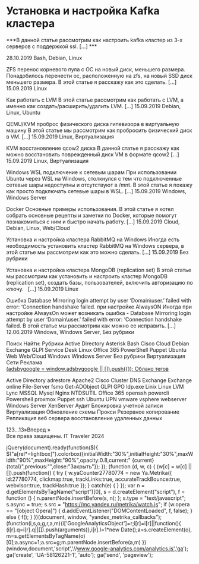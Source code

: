 #  Установка и настройка Kafka кластера   
***В данной статье рассмотрим как настроить kafka кластер из 3-х серверов с поддержкой ssl. [...] ***

 28.10.2019 
 Bash, Debian, Linux 
        
	
 
 ZFS перенос корневого пула с ОС на новый диск, меньшего размера. 
Понадобилось перенести ос, расположенную на zfs, на новый SSD диск меньшего размера. В этой статье я расскажу как это сделать. [...] 
 15.09.2019 
 Linux 
        
	
 
 Как работать с LVM 
В этой статье рассмотрим как работать с LVM, а именно как создать/расширить/удалить LVM. [...] 
 15.09.2019 
 Debian, Linux, Ubuntu 
        
	
 
 QEMU/KVM проброс физического диска гипевизора в виртуальную машину 
В этой статье мы рассмотрим как пробросить физический диск в VM. [...] 
 15.09.2019 
 Linux, Виртуализация 
        
	
 
 KVM восстановление qcow2 диска 
В данной статье я расскажу как можно восстановить поврежденный диск VM в формате qcow2 [...] 
 15.09.2019 
 Linux, Виртуализация 
        
	
 
 Windows WSL подключение к сетевым шарам 
При использовании Ubuntu через WSL на Windows, столкнулся с тем что подключенные сетевые шары недоступны и отсутствуют в /mnt.
В этой статье я покажу как просто подключать сетевые шары в WSL. [...] 
 15.09.2019 
 Windows, Windows Server 
        
	
 
 Docker Основные примеры использования. 
В этой статье я хотел собрать основные рецепты и заметки по Docker, которые помогут познакомиться с ним и быстро начать работу.
 [...] 
 15.09.2019 
 Cloud, Debian, Linux, Web/Cloud 
        
	
 
 Установка и настройка кластера RabbitMQ на Windows 
Иногда есть необходимость установить кластер RabbitMQ на Windows сервера, в этой статье мы рассмотрим как это можно сделать.
 [...] 
 15.09.2019 
 Без рубрики 
        
	
 
 Установка и настройка кластера MongoDB (replication set) 
В этой статье мы рассмотрим как установить и настроить кластер MongoDB (replication set), создать базы, пользователей, включить авторизацию по ключу.
  [...] 
 15.09.2019 
 Linux 
        
	
 
 Ошибка Database Mirroring login attempt by user ‘Domain\user.’ failed with error: ‘Connection handshake failed. при настройке AlwaysON 
Иногда при настройке AlwaysOn может возникать ошибка - Database Mirroring login attempt by user ‘Domain\user.’ failed with error: ‘Connection handshake failed. 
В этой статье мы рассмотрим как можно ее исправить.
 [...] 
 12.06.2019 
 Windows, Windows Server, Без рубрики 
        
Поиск
Найти:
Рубрики
Active Directory
Asterisk
Bash
Cisco
Cloud
Debian
Exchange
GLPI Service Desk
Linux
Office 365
PowerShell
Puppet
Ubuntu
Web
Web/Cloud
Windows
Windows Server
Без рубрики
Виртуализация
Сети
Реклама			
<ins class="adsbygoogle"
style="display:block"
data-ad-client="ca-pub-1890562251101921"
data-ad-slot="9117958896"
data-ad-format="auto">
(adsbygoogle = window.adsbygoogle || []).push({});
Облако тегов
  
Active Directory
adrestore
Apache2
Cisco
Cluster
DNS
Exchange
Exchange online
File-Server
fsmo
Get-ADObject
GLPI
GPO
ldp.exe
Linix
Linux
LVM
Lync
MSSQL
Mysql
Nginx
NTDSUTIL
Office 365
openssh
powercli
Powershell
proxmox
Puppet
ssh
Ubuntu
UPN
vmware
vsphere
webserver
Windows Server
XenServer
Аудит
Блокировка учетной записи
Виртуализация
Обновление схемы
Прокси
Резервное копирование
Репликация
веб сервера
восстановление удаленных данных 
            
123&hellip;13»Вперед »  
Все права защищены. IT Traveler 2024 
                            
jQuery(document).ready(function($){
$("a[rel*=lightbox]").colorbox({initialWidth:"30%",initialHeight:"30%",maxWidth:"90%",maxHeight:"90%",opacity:0.8,current:" {current}  {total}",previous:"",close:"Закрыть"});
});
(function (d, w, c) {
(w[c] = w[c] || []).push(function() {
try {
w.yaCounter27780774 = new Ya.Metrika({
id:27780774,
clickmap:true,
trackLinks:true,
accurateTrackBounce:true,
webvisor:true,
trackHash:true
});
} catch(e) { }
});
var n = d.getElementsByTagName("script")[0],
s = d.createElement("script"),
f = function () { n.parentNode.insertBefore(s, n); };
s.type = "text/javascript";
s.async = true;
s.src = "https://mc.yandex.ru/metrika/watch.js";
if (w.opera == "[object Opera]") {
d.addEventListener("DOMContentLoaded", f, false);
} else { f(); }
})(document, window, "yandex_metrika_callbacks");
(function(i,s,o,g,r,a,m){i['GoogleAnalyticsObject']=r;i[r]=i[r]||function(){
(i[r].q=i[r].q||[]).push(arguments)},i[r].l=1*new Date();a=s.createElement(o),
m=s.getElementsByTagName(o)[0];a.async=1;a.src=g;m.parentNode.insertBefore(a,m)
})(window,document,'script','//www.google-analytics.com/analytics.js','ga');
ga('create', 'UA-58126221-1', 'auto');
ga('send', 'pageview');
